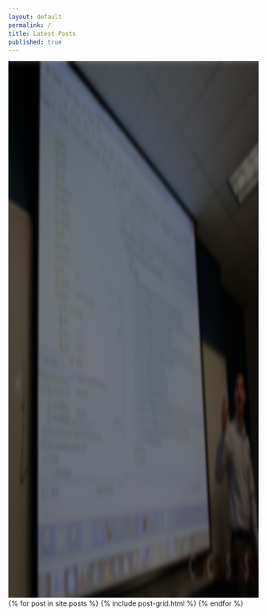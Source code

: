 ```yaml
---
layout: default
permalink: /
title: Latest Posts
published: true
---
```

<img class="page-image" src="./images/techtalk.png" alt="tech talk"  height="1080">
<div class="tiles">
{% for post in site.posts %}
	{% include post-grid.html %}
{% endfor %}
</div><!-- /.tiles -->
